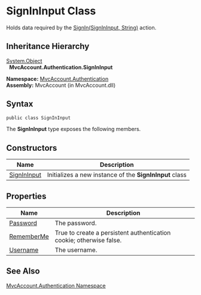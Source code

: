 SignInInput Class
=================
Holds data required by the [SignIn(SignInInput, String)][1] action.


Inheritance Hierarchy
---------------------
[System.Object][2]  
  **MvcAccount.Authentication.SignInInput**  

**Namespace:** [MvcAccount.Authentication][3]  
**Assembly:** MvcAccount (in MvcAccount.dll)

Syntax
------

```csharp
public class SignInInput
```

The **SignInInput** type exposes the following members.


Constructors
------------

Name             | Description                                             
---------------- | ------------------------------------------------------- 
[SignInInput][4] | Initializes a new instance of the **SignInInput** class 


Properties
----------

Name            | Description                                                         
--------------- | ------------------------------------------------------------------- 
[Password][5]   | The password.                                                       
[RememberMe][6] | True to create a persistent authentication cookie; otherwise false. 
[Username][7]   | The username.                                                       


See Also
--------
[MvcAccount.Authentication Namespace][3]  

[1]: ../AuthenticationController/SignIn_1.md
[2]: http://msdn.microsoft.com/en-us/library/e5kfa45b
[3]: ../README.md
[4]: _ctor.md
[5]: Password.md
[6]: RememberMe.md
[7]: Username.md
